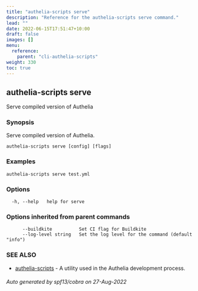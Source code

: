 ```yaml
---
title: "authelia-scripts serve"
description: "Reference for the authelia-scripts serve command."
lead: ""
date: 2022-06-15T17:51:47+10:00
draft: false
images: []
menu:
  reference:
    parent: "cli-authelia-scripts"
weight: 330
toc: true
---
```


## authelia-scripts serve

Serve compiled version of Authelia

### Synopsis

Serve compiled version of Authelia.

```
authelia-scripts serve [config] [flags]
```

### Examples

```
authelia-scripts serve test.yml
```

### Options

```
  -h, --help   help for serve
```

### Options inherited from parent commands

```
      --buildkite          Set CI flag for Buildkite
      --log-level string   Set the log level for the command (default "info")
```

### SEE ALSO

* [authelia-scripts](authelia-scripts.md)	 - A utility used in the Authelia development process.

###### Auto generated by spf13/cobra on 27-Aug-2022
